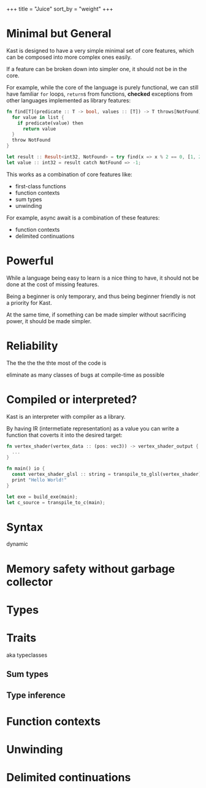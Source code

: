 +++
title = "Juice"
sort_by = "weight"
+++

# Minimal but General

Kast is designed to have a very simple minimal set of core features,
which can be composed into more complex ones easily.

If a feature can be broken down into simpler one, it should not be in the core.

For example, while the core of the language is purely functional,
we can still have familiar `for` loops, `return`s from functions,
**checked** exceptions from other languages implemented as library features:

```rs
fn find[T](predicate :: T -> bool, values :: [T]) -> T throws[NotFound] {
  for value in list {
    if predicate(value) then
      return value
  }
  throw NotFound
}

let result :: Result<int32, NotFound> = try find(x => x % 2 == 0, [1, 2, 3]);
let value :: int32 = result catch NotFound => -1;
```

This works as a combination of core features like:

- first-class functions
- function contexts
- sum types
- unwinding

For example, async await is a combination of these features:

- function contexts
- delimited continuations

# Powerful

While a language being easy to learn is a nice thing to have,
it should not be done at the cost of missing features.

Being a beginner is only temporary,
and thus being beginner friendly is not a priority for Kast.

At the same time, if something can be made simpler without sacrificing power,
it should be made simpler.

# Reliability

The the the the thte 
most of the code is 

eliminate as many classes of bugs at compile-time as possible

# Compiled or interpreted?

Kast is an interpreter with compiler as a library.

By having IR (intermetiate representation) as a value
you can write a function that coverts it into the desired target:

```rs
fn vertex_shader(vertex_data :: (pos: vec3)) -> vertex_shader_output {
  ...
}

fn main() io {
  const vertex_shader_glsl :: string = transpile_to_glsl(vertex_shader);
  print "Hello World!"
}

let exe = build_exe(main);
let c_source = transpile_to_c(main);
```

# Syntax

dynamic

# Memory safety without garbage collector

# Types

# Traits

aka typeclasses

## Sum types

## Type inference

# Function contexts

# Unwinding

# Delimited continuations

